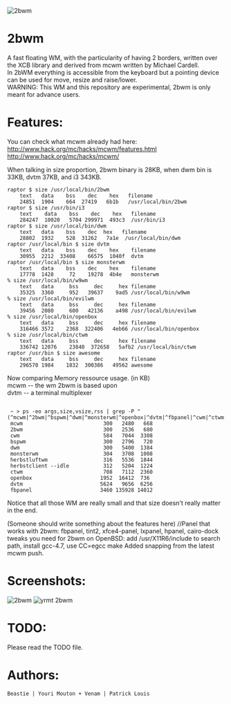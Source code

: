![2bwm](https://raw.github.com/venam/2bwm/master/2bWM.png)

2bwm
==========
A fast floating WM, with the particularity of having 2 borders, written over the XCB library and derived from mcwm written by Michael Cardell.<br>
In 2bWM everything is accessible from the keyboard but a pointing device can be used for move, resize and raise/lower.<br>
WARNING: This WM and this repository are experimental, 2bwm is only meant for advance users. <br>

Features:
=========
You can check what mcwm already had here: <br>
http://www.hack.org/mc/hacks/mcwm/features.html<br>
http://www.hack.org/mc/hacks/mcwm/<br>

When talking in size proportion, 2bwm binary is 28KB, when dwm bin is 33KB, dvtm 37KB, and i3 343KB.

```
raptor $ size /usr/local/bin/2bwm
    text   data    bss    dec    hex   filename
    24851  1904    664  27419   6b1b   /usr/local/bin/2bwm
raptor $ size /usr/bin/i3
    text    data    bss    dec    hex   filename
    284247  10020   5704 299971  493c3  /usr/bin/i3
raptor $ size /usr/local/bin/dwm
    text   data    bss    dec  hex   filename
    28802  1932    528  31262   7a1e  /usr/local/bin/dwm
raptor /usr/local/bin $ size dvtm
    text   data    bss    dec    hex    filename
    30955  2212  33408    66575  1040f  dvtm
raptor /usr/local/bin $ size monsterwm
    text   data    bss    dec    hex    filename
    17778  1428     72    19278  4b4e   monsterwm
% size /usr/local/bin/w9wm
    text   data     bss     dec     hex filename
    35325  3360     952   39637    9ad5 /usr/local/bin/w9wm
% size /usr/local/bin/evilwm
    text   data     bss     dec     hex filename
    39456  2080     600   42136    a498 /usr/local/bin/evilwm
% size /usr/local/bin/openbox
    text   data     bss     dec     hex filename
    316466 3572    2368  322406   4eb66 /usr/local/bin/openbox
% size /usr/local/bin/ctwm
    text   data     bss     dec     hex filename
    336742 12076    23840  372658   5afb2 /usr/local/bin/ctwm
raptor /usr/bin $ size awesome
    text   data     bss     dec     hex filename
    296570 1984    1832  300386   49562 awesome
```
Now comparing Memory ressource usage. (in KB)  
mcwm -- the wm 2bwm is based upon  
dvtm -- a terminal multiplexer  
```

 ~ > ps -eo args,size,vsize,rss | grep -P "(^mcwm|^2bwm|^bspwm|^dwm|^monsterwm|^openbox|^dvtm|^fbpanel|^cwm|^ctwm|^herbs)"
 mcwm                          300   2480   668
 2bwm                          300   2536   680
 cwm                           584   7044  3308
 bspwm                         300   2796   720
 dwm                           300   5400  1384
 monsterwm                     304   3708  1008
 herbstluftwm                  316   5536  1844
 herbstclient --idle           312   5204  1224
 ctwm                          708   7112  2360
 openbox                      1952  16412  736
 dvtm                         5624   9656  6256
 fbpanel                      3460 135928 14012
```

Notice that all those WM are really small and that size doesn't really matter in the end.

(Someone should write something about the features here)
//Panel that works with 2bwm: fbpanel, tint2, xfce4-panel, lxpanel, hpanel, cairo-dock
tweaks you need for 2bwm on OpenBSD: add /usr/X11R6/include to search path, install gcc-4.7, use CC=egcc make
Added snapping from the latest mcwm push.

Screenshots:
============
![2bwm](http://venam.1.ai/2bwm_colors.png)
![yrmt 2bwm](http://fc00.deviantart.net/fs70/f/2013/236/8/0/agust_warm_setup_by_ybeastie-d6jaqyb.png)

TODO:
=====
Please read the TODO file.

Authors:
=======
`Beastie | Youri Mouton + Venam | Patrick Louis`
